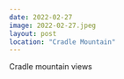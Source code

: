 ```yaml
---
date: 2022-02-27
image: 2022-02-27.jpeg
layout: post
location: "Cradle Mountain"
---
```


Cradle mountain views
